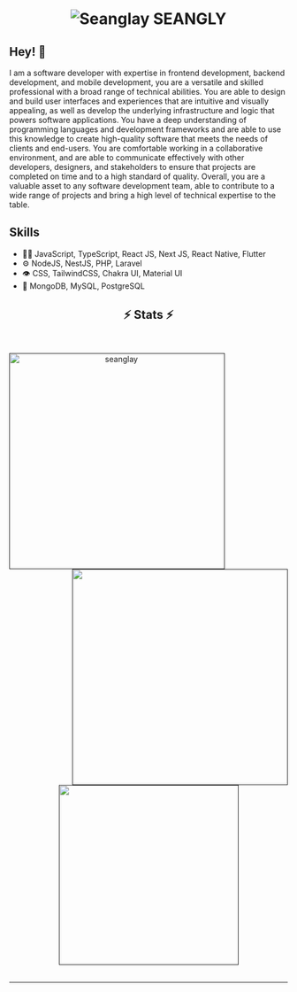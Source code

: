 <h1 align="center">
  <img src="https://raw.githubusercontent.com/seanglayz/seanglayz/master/name.svg" alt="Seanglay SEANGLY" />
</h1>

## Hey! 👋
I am a software developer with expertise in frontend development, backend development, and mobile development, you are a versatile and skilled professional with a broad range of technical abilities. You are able to design and build user interfaces and experiences that are intuitive and visually appealing, as well as develop the underlying infrastructure and logic that powers software applications. You have a deep understanding of programming languages and development frameworks and are able to use this knowledge to create high-quality software that meets the needs of clients and end-users. You are comfortable working in a collaborative environment, and are able to communicate effectively with other developers, designers, and stakeholders to ensure that projects are completed on time and to a high standard of quality. Overall, you are a valuable asset to any software development team, able to contribute to a wide range of projects and bring a high level of technical expertise to the table.



## Skills
- 👨‍💻 JavaScript, TypeScript, React JS, Next JS, React Native, Flutter
- ⚙️ NodeJS, NestJS, PHP, Laravel
- 👁️ CSS, TailwindCSS, Chakra UI, Material UI
- 💽 MongoDB, MySQL, PostgreSQL



<h2 align="center">⚡ Stats ⚡</h2>
<br>
<p align=center>
  <div align=center>
    <a href="" title="Go to Source">
      <img align="left" width=390 src="https://github-readme-streak-stats.herokuapp.com/?user=seanglayz&theme=react&border=61dafb&hide_border=true" alt="seanglay" />
    </a>
    <a href="" title="Go to Source">
      <img align="right" width=390 src="https://github-readme-stats.vercel.app/api?username=seanglayz&show_icons=true&theme=react&border_color=61dafb&hide_border=true" />
    </a>
  </div>
  <br><br><br><br><br><br><br><br><br>
   <div align=center>
    <a href="">
      <img width=325 align="center" src="https://github-readme-stats.vercel.app/api/top-langs/?username=seanglayz&hide=c%23,powershell,Mathematica,Ruby,Objective-C,Objective-C%2b%2b,Cuda&title_color=61dafb&text_color=ffffff&icon_color=61dafb&bg_color=20232a&langs_count=6&layout=compact&border_color=61dafb&hide_border=true" />
    </a>
  </div>
  <br>
  
<!--   <img src="https://github-readme-activity-graph.cyclic.app/graph?username=seanglayz&theme=react-dark&bg_color=20232a&hide_border=true" width="100%"/> -->
</p>

<hr>


